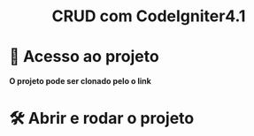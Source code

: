 <h1 align="center"> CRUD com CodeIgniter4.1 </h1>

# 📁 Acesso ao projeto

**O projeto pode ser clonado pelo o link**

# 🛠️ Abrir e rodar o projeto
